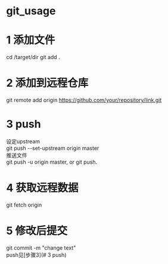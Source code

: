 # git_usage

# 1 添加文件
cd /target/dir
git add .

# 2 添加到远程仓库
git remote add origin https://github.com/your/repository/link.git  

# 3 push 
设定upstream  
git push --set-upstream origin master  
推送文件  
git push -u origin master, or git push.  

# 4 获取远程数据
git fetch origin

# 5 修改后提交
git commit -m "change text"  
push见[步骤3](# 3 push)
